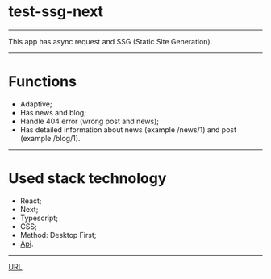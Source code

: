 # test-ssg-next

---

This app has async request and SSG (Static Site Generation).

---

# Functions

- Adaptive;
- Has news and blog;
- Handle 404 error (wrong post and news);
- Has detailed information about news (example /news/1) and post (example /blog/1).

---

# Used stack technology

- React;
- Next;
- Typescript;
- CSS;
- Method: Desktop First;
- [Api](https://jsonplaceholder.typicode.com/).

---

[URL](https://test-ssg-next.vercel.app/).
